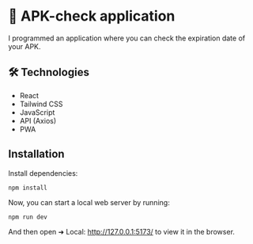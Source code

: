 # 🚗 APK-check application

I programmed an application where you can check the expiration date of your APK. 

## 🛠️ Technologies

- React
- Tailwind CSS
- JavaScript
- API (Axios)
- PWA

## Installation

Install dependencies:

```
npm install
```

Now, you can start a local web server by running:

```
npm run dev
```

And then open  ➜ Local: http://127.0.0.1:5173/ to view it in the browser.

